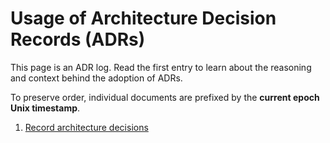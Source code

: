# Usage of Architecture Decision Records (ADRs)

This page is an ADR log. Read the first entry to learn about the reasoning and context behind the adoption of ADRs.

To preserve order, individual documents are prefixed by the **current epoch Unix timestamp**.

1. [Record architecture decisions](1650968652-record-architecture-decisions.md)
